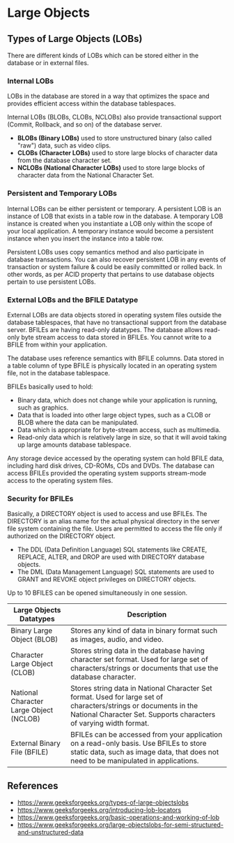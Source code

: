 # Large Objects

## Types of Large Objects (LOBs)

There are different kinds of LOBs which can be stored either in the database or in external files.

### Internal LOBs

LOBs in the database are stored in a way that optimizes the space and provides efficient access within the database tablespaces.

Internal LOBs (BLOBs, CLOBs, NCLOBs) also provide transactional support (Commit, Rollback, and so on) of the database server.

- **BLOBs (Binary LOBs)** used to store unstructured binary (also called "raw") data, such as video clips.
- **CLOBs (Character LOBs)** used to store large blocks of character data from the database character set.
- **NCLOBs (National Character LOBs)** used to store large blocks of character data from the National Character Set.

### Persistent and Temporary LOBs

Internal LOBs can be either persistent or temporary. A persistent LOB is an instance of LOB that exists in a table row in the database. A temporary LOB instance is created when you instantiate a LOB only within the scope of your local application.
A temporary instance would become a persistent instance when you insert the instance into a table row.

Persistent LOBs uses copy semantics method and also participate in database transactions. You can also recover persistent LOB in any events of transaction or system failure & could be easily committed or rolled back. In other words, as per ACID property that pertains to use database objects pertain to use persistent LOBs.

### External LOBs and the BFILE Datatype

External LOBs are data objects stored in operating system files outside the database tablespaces, that have no transactional support from the database server.
BFILEs are having read-only datatypes. The database allows read-only byte stream access to data stored in BFILEs. You cannot write to a BFILE from within your application.

The database uses reference semantics with BFILE columns. Data stored in a table column of type BFILE is physically located in an operating system file, not in the database tablespace.

BFILEs basically used to hold:

- Binary data, which does not change while your application is running, such as graphics.
- Data that is loaded into other large object types, such as a CLOB or BLOB where the data can be manipulated.
- Data which is appropriate for byte-stream access, such as multimedia.
- Read-only data which is relatively large in size, so that it will avoid taking up large amounts database tablespace.

Any storage device accessed by the operating system can hold BFILE data, including hard disk drives, CD-ROMs, CDs and DVDs. The database can access BFILEs provided the operating system supports stream-mode access to the operating system files.

### Security for BFILEs

Basically, a DIRECTORY object is used to access and use BFILEs. The DIRECTORY is an alias name for the actual physical directory in the server file system containing the file. Users are permitted to access the file only if authorized on the DIRECTORY object.

- The DDL (Data Definition Language) SQL statements like CREATE, REPLACE, ALTER, and DROP are used with DIRECTORY database objects.
- The DML (Data Management Language) SQL statements are used to GRANT and REVOKE object privileges on DIRECTORY objects.

Up to 10 BFILES can be opened simultaneously in one session.

| **Large Objects Datatypes** | **Description** |
|---|---|
| Binary Large Object (BLOB) | Stores any kind of data in binary format such as images, audio, and video. |
| Character Large Object (CLOB) | Stores string data in the database having character set format. Used for large set of characters/strings or documents that use the database character. |
| National Character Large Object (NCLOB) | Stores string data in National Character Set format. Used for large set of characters/strings or documents in the National Character Set. Supports characters of varying width format. |
| External Binary File (BFILE) | BFILEs can be accessed from your application on a read-only basis. Use BFILEs to store static data, such as image data, that does not need to be manipulated in applications. |

## References

- <https://www.geeksforgeeks.org/types-of-large-objectslobs>
- <https://www.geeksforgeeks.org/introducing-lob-locators>
- <https://www.geeksforgeeks.org/basic-operations-and-working-of-lob>
- <https://www.geeksforgeeks.org/large-objectslobs-for-semi-structured-and-unstructured-data>
